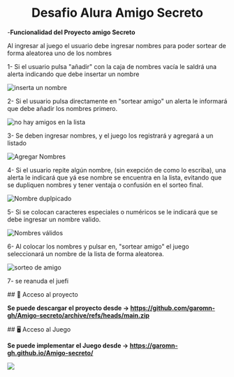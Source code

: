 <h1 align="center"> Desafio Alura Amigo Secreto </h1>

-**Funcionalidad del Proyecto amigo Secreto**

Al ingresar al juego el usuario debe ingresar nombres para poder sortear de forma aleatorea uno de los nombres

1- Si el usuario pulsa "añadir" con la caja de nombres vacía le saldrá una alerta indicando que debe insertar un nombre

![inserta un nombre](https://github.com/user-attachments/assets/a9b1de84-3518-431b-8e56-29e36a75adcc)



2- Si el usuario pulsa directamente en "sortear amigo" un alerta le informará que debe añadir los nombres primero.

![no hay amigos en la lista](https://github.com/user-attachments/assets/7a2a1292-2e6e-4550-a2a2-729a9b19a801)



3- Se deben ingresar nombres, y el juego los registrará y agregará a un listado

![Agregar Nombres](https://github.com/user-attachments/assets/03051dd8-ef5d-4919-976d-d2595d031a59)



4- Si el usuario repite algún nombre, (sin exepción de como lo escriba), una alerta le indicará que yá ese nombre se encuentra en la lista, evitando que se dupliquen nombres y tener ventaja o confusión en el sorteo final.

![Nombre duplpicado](https://github.com/user-attachments/assets/15f149f3-8514-493b-bd18-b4952b206713)



5- Si se colocan caracteres especiales o numéricos se le indicará que se debe ingresar un nombre valido.

![Nombres válidos](https://github.com/user-attachments/assets/b45fdaab-8e23-4667-bb3f-ca7b98b6e1ca)



6- Al colocar los nombres y pulsar en, "sortear amigo" el juego seleccionará un nombre de la lista de forma aleatorea.

![sorteo de amigo](https://github.com/user-attachments/assets/4984eb79-b3ce-483e-bbbe-b03fd8c79c5b)


7- se reanuda el juefi


\## 📁 Acceso al proyecto

**Se puede descargar el proyecto desde -> https://github.com/garomn-gh/Amigo-secreto/archive/refs/heads/main.zip**

\## 🖥️ Acceso al Juego

**Se puede implementar el Juego desde -> https://garomn-gh.github.io/Amigo-secreto/**



<p align="left">
   <img src="https://img.shields.io/badge/STATUS-%20FINALIZADO-green">
   </p>

